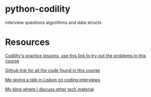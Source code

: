 # python-codility
interview questions algorithms and data structs


# Resources

[Codility's practice lessons, use this link to try out the problems in this course](https://app.codility.com/programmers/lessons/)

[Github link for all the code found in this course](https://github.com/cutajarj/CodilityInPython)

[Me giving a talk in Lisbon on coding interviews](https://www.youtube.com/watch?v=T_AyS70_eyI)

[My blog where I discuss other tech material](http://www.cutajarjames.com)
